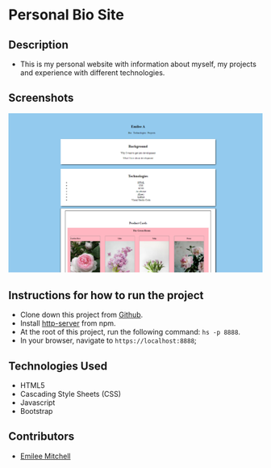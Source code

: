 # Personal Bio Site 

## Description
* This is my personal website with information about myself, my projects and experience with different technologies. 

## Screenshots

![personal Bio screenshot](https://raw.githubusercontent.com/EmileeA/personal/master/screenshots/Personal%20-%20On%20LoadNew.png)

## Instructions for how to run the project

* Clone down this project from [Github](https://github.com/EmileeA/personal).
* Install [http-server](https://www.npmjs.com/package/http-server) from npm.
* At the root of this project, run the following command: `hs -p 8888`.
* In your browser, navigate to `https://localhost:8888`;

## Technologies Used
* HTML5
* Cascading Style Sheets (CSS)
* Javascript
* Bootstrap

## Contributors

* [Emilee Mitchell](https://github.com/EmileeA)